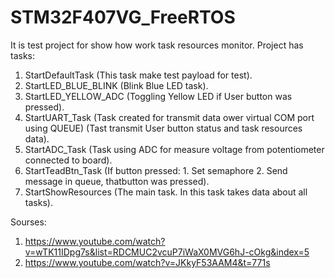 # STM32F407VG_FreeRTOS

It is test project for show how work task resources monitor.
Project has tasks:
1. StartDefaultTask (This task make test payload for test).
2. StartLED_BLUE_BLINK (Blink Blue LED task).
3. StartLED_YELLOW_ADC (Toggling Yellow LED if User button was pressed).
4. StartUART_Task (Task created for transmit data ower virtual COM port using QUEUE) (Tast transmit User button status and task resources data).
5. StartADC_Task (Task using ADC for measure voltage from potentiometer connected to board).
6. StartTeadBtn_Task (If button pressed:  1. Set semaphore 2. Send message in queue, thatbutton was pressed).
7. StartShowResources (The main task. In this task takes data about all tasks).

Sourses:
1. https://www.youtube.com/watch?v=wTK11IDpg7s&list=RDCMUC2vcuP7iWaX0MVG6hJ-cOkg&index=5
2. https://www.youtube.com/watch?v=JKkyF53AAM4&t=771s

